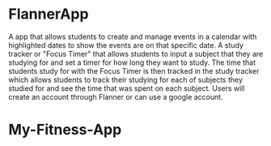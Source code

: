 # FlannerApp
A app that allows students to create and manage events in a calendar with highlighted dates to show the events are on that specific date. A study tracker or "Focus Timer" that allows students to input a subject that they are studying for and set a timer for how long they want to study. The time that students study for with the Focus Timer is then tracked in the study tracker which allows students to track their studying for each of subjects they studied for and see the time that was spent on each subject.  Users will create an account through Flanner or can use a google account. 
# My-Fitness-App
